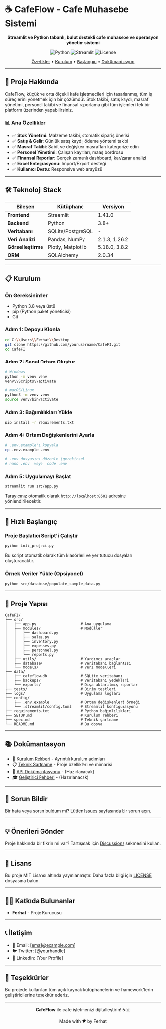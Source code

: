 # ☕ CafeFlow - Cafe Muhasebe Sistemi

<div align="center">

**Streamlit ve Python tabanlı, bulut destekli cafe muhasebe ve operasyon yönetim sistemi**

![Python](https://img.shields.io/badge/Python-3.8%2B-blue)
![Streamlit](https://img.shields.io/badge/Streamlit-1.41.0-red)
![License](https://img.shields.io/badge/License-MIT-green)

[Özellikler](#-özellikler) • [Kurulum](#-kurulum) • [Başlangıç](#-hızlı-başlangıç) • [Dokümantasyon](#-dokümantasyon)

</div>

---

## 🎯 Proje Hakkında

CafeFlow, küçük ve orta ölçekli kafe işletmecileri için tasarlanmış, tüm iş süreçlerini yönetmek için bir çözümdür. Stok takibi, satış kaydı, masraf yönetimi, personel takibi ve finansal raporlama gibi tüm işlemleri tek bir platform üzerinden yapabilirsiniz.

### 📊 Ana Özellikler

- ✅ **Stok Yönetimi**: Malzeme takibi, otomatik sipariş önerisi
- ✅ **Satış & Gelir**: Günlük satış kaydı, ödeme yöntemi takibi
- ✅ **Masraf Takibi**: Sabit ve değişken masrafları kategorize edin
- ✅ **Personel Yönetimi**: Çalışan kayıtları, maaş bordrosu
- ✅ **Finansal Raporlar**: Gerçek zamanlı dashboard, kar/zarar analizi
- ✅ **Excel Entegrasyonu**: Import/Export desteği
- ✅ **Kullanıcı Dostu**: Responsive web arayüzü

---

## 🛠 Teknoloji Stack

| Bileşen | Kütüphane | Versiyon |
|---------|-----------|---------|
| **Frontend** | Streamlit | 1.41.0 |
| **Backend** | Python | 3.8+ |
| **Veritabanı** | SQLite/PostgreSQL | - |
| **Veri Analizi** | Pandas, NumPy | 2.1.3, 1.26.2 |
| **Görselleştirme** | Plotly, Matplotlib | 5.18.0, 3.8.2 |
| **ORM** | SQLAlchemy | 2.0.34 |

---

## 📋 Kurulum

### Ön Gereksinimler

- Python 3.8 veya üstü
- pip (Python paket yöneticisi)
- Git

### Adım 1: Depoyu Klonla

```bash
cd C:\\Users\\Ferhat\\Desktop
git clone https://github.com/yourusername/CafeFI.git
cd CafeFI
```

### Adım 2: Sanal Ortam Oluştur

```bash
# Windows
python -m venv venv
venv\\Scripts\\activate

# macOS/Linux
python3 -m venv venv
source venv/bin/activate
```

### Adım 3: Bağımlılıkları Yükle

```bash
pip install -r requirements.txt
```

### Adım 4: Ortam Değişkenlerini Ayarla

```bash
# .env.example'ı kopyala
cp .env.example .env

# .env dosyasını düzenle (gerekirse)
# nano .env  veya  code .env
```

### Adım 5: Uygulamayı Başlat

```bash
streamlit run src/app.py
```

Tarayıcınız otomatik olarak `http://localhost:8501` adresine yönlendirilecektir.

---

## 🚀 Hızlı Başlangıç

### Proje Başlatıcı Script'i Çalıştır

```bash
python init_project.py
```

Bu script otomatik olarak tüm klasörleri ve yer tutucu dosyaları oluşturacaktır.

### Örnek Veriler Yükle (Opsiyonel)

```bash
python src/database/populate_sample_data.py
```

---

## 📁 Proje Yapısı

```
CafeFI/
├── src/
│   ├── app.py                    # Ana uygulama
│   ├── modules/                  # Modüller
│   │   ├── dashboard.py
│   │   ├── sales.py
│   │   ├── inventory.py
│   │   ├── expenses.py
│   │   ├── personnel.py
│   │   └── reports.py
│   ├── utils/                    # Yardımcı araçlar
│   ├── database/                 # Veritabanı bağlantısı
│   └── models/                   # Veri modelleri
├── data/
│   ├── cafeflow.db               # SQLite veritabanı
│   ├── backups/                  # Veritabanı yedekleri
│   └── exports/                  # Dışa aktarılmış raporlar
├── tests/                        # Birim testleri
├── logs/                         # Uygulama logları
├── config/
│   ├── .env.example              # Ortam değişkenleri örneği
│   └── .streamlit/config.toml    # Streamlit konfigürasyonu
├── requirements.txt              # Python bağımlılıkları
├── SETUP.md                      # Kurulum rehberi
├── spec.md                       # Teknik şartname
└── README.md                     # Bu dosya
```

---

## 📚 Dokümantasyon

- 📖 [Kurulum Rehberi](SETUP.md) - Ayrıntılı kurulum adımları
- 📋 [Teknik Şartname](spec.md) - Proje özellikleri ve mimarisi
- 🔧 [API Dokümantasyonu](docs/API.md) - (Hazırlanacak)
- 🎓 [Geliştirici Rehberi](docs/CONTRIBUTING.md) - (Hazırlanacak)

---

## 🐛 Sorun Bildir

Bir hata veya sorun buldum mi? Lütfen [Issues](https://github.com/yourusername/CafeFI/issues) sayfasında bir sorun açın.

---

## 💡 Önerileri Gönder

Proje hakkında bir fikrin mi var? Tartışmak için [Discussions](https://github.com/yourusername/CafeFI/discussions) sekmesini kullan.

---

## 📝 Lisans

Bu proje MIT Lisansı altında yayınlanmıştır. Daha fazla bilgi için [LICENSE](LICENSE) dosyasına bakın.

---

## 👨‍💻 Katkıda Bulunanlar

- **Ferhat** - Proje Kurucusu

---

## 📞 İletişim

- 📧 Email: [email@example.com]
- 🐦 Twitter: [@yourhandle]
- 💼 LinkedIn: [Your Profile]

---

## 🙏 Teşekkürler

Bu projede kullanılan tüm açık kaynak kütüphanelerin ve framework'lerin geliştiricilerine teşekkür ederiz.

---

<div align="center">

**CafeFlow** ile cafe işletmenizi dijitalleştirin! ☕📊

Made with ❤️ by Ferhat

</div>